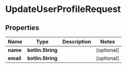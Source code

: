 
# UpdateUserProfileRequest

## Properties
| Name | Type | Description | Notes |
| ------------ | ------------- | ------------- | ------------- |
| **name** | **kotlin.String** |  |  [optional] |
| **email** | **kotlin.String** |  |  [optional] |



